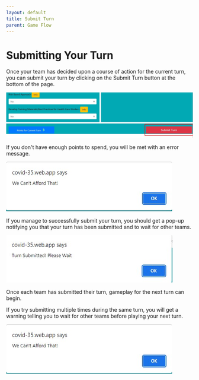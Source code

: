```yaml
---
layout: default
title: Submit Turn
parent: Game Flow
---
```


# Submitting Your Turn

Once your team has decided upon a course of action for the current turn, you can submit your turn by clicking on the Submit Turn button at the bottom of the page.

![Submit Turn](https://github.com/CodyCodingCode/Covid-35/blob/gh-pages/assets/images/Submit_Turn.jpg?raw=true)

If you don't have enough points to spend, you will be met with an error message.

![insufficient points](https://github.com/CodyCodingCode/Covid-35/blob/gh-pages/assets/images/Insufficient_Funds.jpg?raw=true)

If you manage to successfully submit your turn, you should get a pop-up notifying you that your turn has been submitted and to wait for other teams.

![Turn Submitted](https://github.com/CodyCodingCode/Covid-35/blob/gh-pages/assets/images/Turn_Submitted.jpg?raw=true)

Once each team has submitted their turn, gameplay for the next turn can begin.

If you try submitting multiple times during the same turn, you will get a warning telling you to wait for other teams before playing your next turn.

![Turn Ahead](https://github.com/CodyCodingCode/Covid-35/blob/gh-pages/assets/images/Insufficient_Funds.jpg?raw=true)
